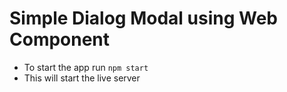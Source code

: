 # Simple Dialog Modal using Web Component
* To start the app run `npm start`
* This will start the live server
